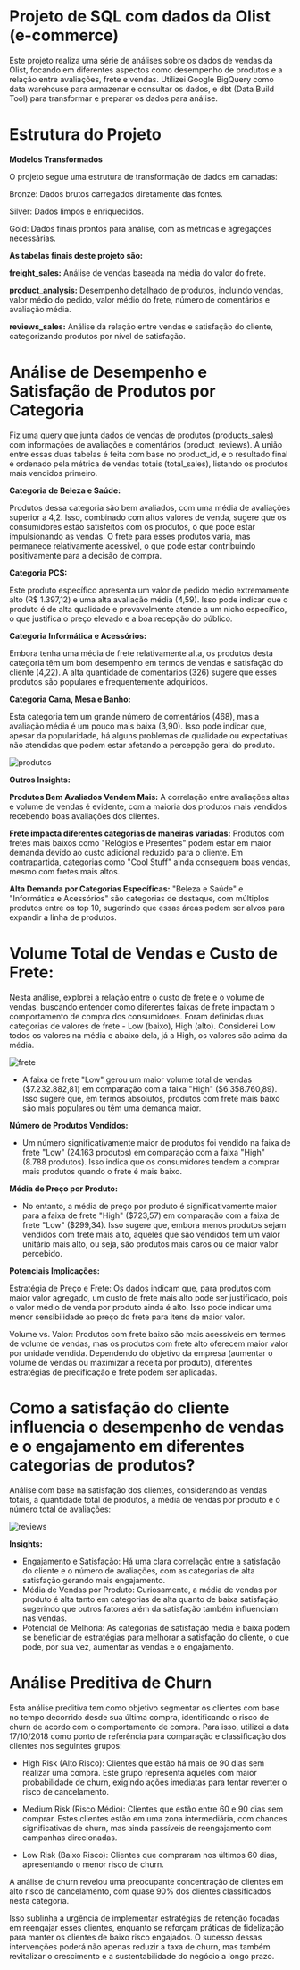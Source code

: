 # Projeto de SQL com dados da Olist (e-commerce)
Este projeto realiza uma série de análises sobre os dados de vendas da Olist, focando em diferentes aspectos como desempenho de produtos e a relação entre avaliações, frete e vendas. 
Utilizei Google BigQuery como data warehouse para armazenar e consultar os dados, e dbt (Data Build Tool) para transformar e preparar os dados para análise.

# Estrutura do Projeto

**Modelos Transformados**

O projeto segue uma estrutura de transformação de dados em camadas:

Bronze: Dados brutos carregados diretamente das fontes.

Silver: Dados limpos e enriquecidos.

Gold: Dados finais prontos para análise, com as métricas e agregações necessárias.

**As tabelas finais deste projeto são:**

**freight_sales:** Análise de vendas baseada na média do valor do frete.

**product_analysis:** Desempenho detalhado de produtos, incluindo vendas, valor médio do pedido, valor médio do frete, número de comentários e avaliação média.

**reviews_sales:** Análise da relação entre vendas e satisfação do cliente, categorizando produtos por nível de satisfação.


# Análise de Desempenho e Satisfação de Produtos por Categoria

Fiz uma query que junta dados de vendas de produtos (products_sales) com informações de avaliações e comentários (product_reviews). A união entre essas duas tabelas é feita com base no product_id, e o resultado final é ordenado pela métrica de vendas totais (total_sales), listando os produtos mais vendidos primeiro.

**Categoria de Beleza e Saúde:**

Produtos dessa categoria são bem avaliados, com uma média de avaliações superior a 4,2. Isso, combinado com altos valores de venda, sugere que os consumidores estão satisfeitos com os produtos, o que pode estar impulsionando as vendas.
O frete para esses produtos varia, mas permanece relativamente acessível, o que pode estar contribuindo positivamente para a decisão de compra.

**Categoria PCS:**

Este produto específico apresenta um valor de pedido médio extremamente alto (R$ 1.397,12) e uma alta avaliação média (4,59). Isso pode indicar que o produto é de alta qualidade e provavelmente atende a um nicho específico, o que justifica o preço elevado e a boa recepção do público.

**Categoria Informática e Acessórios:**

Embora tenha uma média de frete relativamente alta, os produtos desta categoria têm um bom desempenho em termos de vendas e satisfação do cliente (4,22). A alta quantidade de comentários (326) sugere que esses produtos são populares e frequentemente adquiridos.

**Categoria Cama, Mesa e Banho:**

Esta categoria tem um grande número de comentários (468), mas a avaliação média é um pouco mais baixa (3,90). Isso pode indicar que, apesar da popularidade, há alguns problemas de qualidade ou expectativas não atendidas que podem estar afetando a percepção geral do produto.

![produtos](https://github.com/user-attachments/assets/d5338d83-cbdf-4955-8f48-4152754b3b6a)

**Outros Insights:**

**Produtos Bem Avaliados Vendem Mais:** A correlação entre avaliações altas e volume de vendas é evidente, com a maioria dos produtos mais vendidos recebendo boas avaliações dos clientes.

**Frete impacta diferentes categorias de maneiras variadas:** Produtos com fretes mais baixos como "Relógios e Presentes" podem estar em maior demanda devido ao custo adicional reduzido para o cliente. Em contrapartida, categorias como "Cool Stuff" ainda conseguem boas vendas, mesmo com fretes mais altos.

**Alta Demanda por Categorias Específicas:** "Beleza e Saúde" e "Informática e Acessórios" são categorias de destaque, com múltiplos produtos entre os top 10, sugerindo que essas áreas podem ser alvos para expandir a linha de produtos.


# Volume Total de Vendas e Custo de Frete:

Nesta análise, explorei a relação entre o custo de frete e o volume de vendas, buscando entender como diferentes faixas de frete impactam o comportamento de compra dos consumidores. Foram definidas duas categorias de valores de frete - Low (baixo), High (alto). Considerei Low todos os valores na média e abaixo dela, já a High, os valores são acima da média. 

![frete](https://github.com/user-attachments/assets/62933683-70c6-425e-9e87-fef5919fb694)

- A faixa de frete "Low" gerou um maior volume total de vendas ($7.232.882,81) em comparação com a faixa "High" ($6.358.760,89). Isso sugere que, em termos absolutos, produtos com frete mais baixo são mais populares ou têm uma demanda maior.
  
**Número de Produtos Vendidos:**

- Um número significativamente maior de produtos foi vendido na faixa de frete "Low" (24.163 produtos) em comparação com a faixa "High" (8.788 produtos). Isso indica que os consumidores tendem a comprar mais produtos quando o frete é mais baixo.
  
**Média de Preço por Produto:**

- No entanto, a média de preço por produto é significativamente maior para a faixa de frete "High" ($723,57) em comparação com a faixa de frete "Low" ($299,34). Isso sugere que, embora menos produtos sejam vendidos com frete mais alto, aqueles que são vendidos têm um valor unitário mais alto, ou seja, são produtos mais caros ou de maior valor percebido.

**Potenciais Implicações:**

Estratégia de Preço e Frete: Os dados indicam que, para produtos com maior valor agregado, um custo de frete mais alto pode ser justificado, pois o valor médio de venda por produto ainda é alto. Isso pode indicar uma menor sensibilidade ao preço do frete para itens de maior valor.

Volume vs. Valor: Produtos com frete baixo são mais acessíveis em termos de volume de vendas, mas os produtos com frete alto oferecem maior valor por unidade vendida. Dependendo do objetivo da empresa (aumentar o volume de vendas ou maximizar a receita por produto), diferentes estratégias de precificação e frete podem ser aplicadas.


# Como a satisfação do cliente influencia o desempenho de vendas e o engajamento em diferentes categorias de produtos?

Análise com base na satisfação dos clientes, considerando as vendas totais, a quantidade total de produtos, a média de vendas por produto e o número total de avaliações:

![reviews](https://github.com/user-attachments/assets/9dfe3f3e-aefe-4a8b-bed3-5c74165eed14)


**Insights:**

- Engajamento e Satisfação: Há uma clara correlação entre a satisfação do cliente e o número de avaliações, com as categorias de alta satisfação gerando mais engajamento.
- Média de Vendas por Produto: Curiosamente, a média de vendas por produto é alta tanto em categorias de alta quanto de baixa satisfação, sugerindo que outros fatores além da satisfação também influenciam nas vendas.
- Potencial de Melhoria: As categorias de satisfação média e baixa podem se beneficiar de estratégias para melhorar a satisfação do cliente, o que pode, por sua vez, aumentar as vendas e o engajamento.

# Análise Preditiva de Churn 

Esta análise preditiva tem como objetivo segmentar os clientes com base no tempo decorrido desde sua última compra, identificando o risco de churn de acordo com o comportamento de compra. Para isso, utilizei a data 17/10/2018 como ponto de referência para comparação e classificação dos clientes nos seguintes grupos:

- High Risk (Alto Risco): Clientes que estão há mais de 90 dias sem realizar uma compra. Este grupo representa aqueles com maior probabilidade de churn, exigindo ações imediatas para tentar reverter o risco de cancelamento.

- Medium Risk (Risco Médio): Clientes que estão entre 60 e 90 dias sem comprar. Estes clientes estão em uma zona intermediária, com chances significativas de churn, mas ainda passíveis de reengajamento com campanhas direcionadas.

- Low Risk (Baixo Risco): Clientes que compraram nos últimos 60 dias, apresentando o menor risco de churn.


A análise de churn revelou uma preocupante concentração de clientes em alto risco de cancelamento, com quase 90% dos clientes classificados nesta categoria.

Isso sublinha a urgência de implementar estratégias de retenção focadas em reengajar esses clientes, enquanto se reforçam práticas de fidelização para manter os clientes de baixo risco engajados. O sucesso dessas intervenções poderá não apenas reduzir a taxa de churn, mas também revitalizar o crescimento e a sustentabilidade do negócio a longo prazo.













